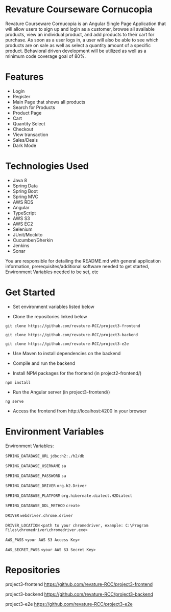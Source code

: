 # Revature Courseware Cornucopia

Revature Courseware Cornucopia is an Angular Single Page Application that will allow users to sign up and login as a customer, browse all available products, view an individual product, and add products to their cart for purchase. As soon as a user logs in, a user will also be able to see which products are on sale as well as select a quantity amount of a specific product. Behavioral driven development will be utilized as well as a minimum code coverage goal of 80%.

# Features
- Login
- Register
- Main Page that shows all products
- Search for Products
- Product Page
- Cart
- Quantity Select
- Checkout
- View transaction
- Sales/Deals
- Dark Mode

# Technologies Used
- Java 8
- Spring Data
- Spring Boot
- Spring MVC
- AWS RDS
- Angular
- TypeScript
- AWS S3
- AWS EC2
- Selenium
- JUnit/Mockito
- Cucumber/Gherkin
- Jenkins
- Sonar

You are responsible for detailing the README.md with general application information, prerequisites/additional software needed to get started, Environment Variables needed to be set, etc

# Get Started
- Set environment variables listed below

- Clone the repositories linked below

`git clone https://github.com/revature-RCC/project3-frontend`

`git clone https://github.com/revature-RCC/project3-backend`

`git clone https://github.com/revature-RCC/project3-e2e`

- Use Maven to install dependencies on the backend
- Compile and run the backend

- Install NPM packages for the frontend (in project2-frontend/)

`npm install`

- Run the Angular server (in project3-frontend/)

`ng serve`

- Access the frontend from http://localhost:4200 in your browser

# Environment Variables
Environment Variables:

`SPRING_DATABASE_URL`
`jdbc:h2:./h2/db`

`SPRING_DATABASE_USERNAME`
`sa`

`SPRING_DATABASE_PASSWORD`
`sa`

`SPRING_DATABASE_DRIVER`
`org.h2.Driver`

`SPRING_DATABASE_PLATFORM`
`org.hibernate.dialect.H2Dialect`

`SPRING_DATABASE_DDL_METHOD`
`create`

`DRIVER`
`webdriver.chrome.driver`

`DRIVER_LOCATION`
`<path to your chromedriver, example: C:\Program Files\chromedriver\chromedriver.exe>`

`AWS_PASS`
`<your AWS S3 Access Key>`

`AWS_SECRET_PASS`
`<your AWS S3 Secret Key>`

# Repositories
project3-frontend https://github.com/revature-RCC/project3-frontend

project3-backend https://github.com/revature-RCC/project3-backend

project3-e2e https://github.com/revature-RCC/project3-e2e
